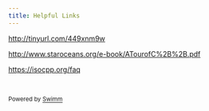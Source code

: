 ```yaml
---
title: Helpful Links
---
```

<http://tinyurl.com/449xnm9w>

<http://www.staroceans.org/e-book/ATourofC%2B%2B.pdf>

<https://isocpp.org/faq>

&nbsp;

<SwmMeta version="3.0.0" repo-id="Z2l0aHViJTNBJTNBQ1BQJTNBJTNBZ2l0Ym95MjAyMg==" repo-name="CPP"><sup>Powered by [Swimm](https://app.swimm.io/)</sup></SwmMeta>
